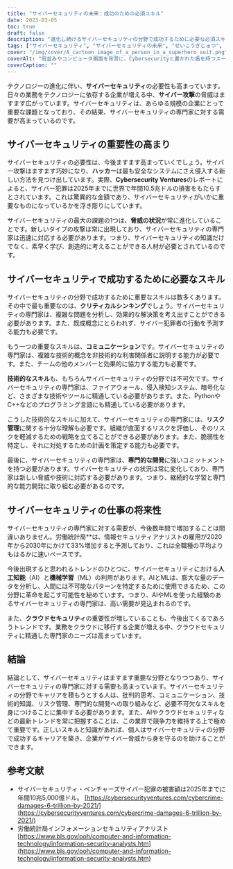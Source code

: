 ```yaml
---
title: "サイバーセキュリティの未来：成功のための必須スキル"
date: 2023-03-05
toc: true
draft: false
description: "進化し続けるサイバーセキュリティの分野で成功するために必要な必須スキルを発見し、ハイテク産業におけるサイバーセキュリティの重要性の高まりについて学ぶことができます。"
tags: ["サイバーセキュリティ", "サイバーセキュリティの未来", "せいこうぎじゅつ", "批判的思考", "コミュニケーション", "ぎのう", "リスクマネージメント", "プロフェッショナル・ディベロップメント", "サイバーセキュリティにおけるAI", "クラウドセキュリティ", "サイバー脅威", "サイバー犯罪", "情報セキュリティ", "サイバーセキュリティプロフェッショナル", "データプライバシー", "技術", "デジタルセキュリティ", "サイバーディフェンス", "サイバー攻撃", "ITセキュリティ"]
cover: "/img/cover/A_cartoon_image_of_a_person_in_a_superhero_suit.png"
coverAlt: "街並みやコンピュータ画面を背景に、Cybersecurityと書かれた盾を持つスーパーヒーローのスーツを着た人物を描いた漫画画像です。"
coverCaption: ""
---
```


テクノロジーの進化に伴い、**サイバーセキュリティ**の必要性も高まっています。日々の業務をテクノロジーに依存する企業が増える中、**サイバー攻撃**の脅威はますます広がっています。サイバーセキュリティは、あらゆる規模の企業にとって重要な課題となっており、その結果、サイバーセキュリティの専門家に対する需要が高まっているのです。

## サイバーセキュリティの重要性の高まり

サイバーセキュリティの必要性は、今後ますます高まっていくでしょう。サイバー攻撃はますます巧妙になり、**ハッカー**は最も安全なシステムにさえ侵入する新しい方法を見つけ出しています。実際、**Cybersecurity Ventures**のレポートによると、サイバー犯罪は2025年までに世界で年間10.5兆ドルの損害をもたらすとされています。これは驚異的な金額であり、サイバーセキュリティがいかに重要なものになっているかを浮き彫りにしています。

サイバーセキュリティの最大の課題の1つは、**脅威の状況**が常に進化していることです。新しいタイプの攻撃は常に出現しており、サイバーセキュリティの専門家は迅速に対応する必要があります。つまり、サイバーセキュリティの知識だけでなく、素早く学び、創造的に考えることができる人材が必要とされているのです。

## サイバーセキュリティで成功するために必要なスキル

サイバーセキュリティの分野で成功するために重要なスキルは数多くあります。その中で最も重要なのは、**クリティカルシンキング**でしょう。サイバーセキュリティの専門家は、複雑な問題を分析し、効果的な解決策を考え出すことができる必要があります。また、既成概念にとらわれず、サイバー犯罪者の行動を予測する能力も必要です。

もう一つの重要なスキルは、**コミュニケーション**です。サイバーセキュリティの専門家は、複雑な技術的概念を非技術的な利害関係者に説明する能力が必要です。また、チームの他のメンバーと効果的に協力する能力も必要です。

**技術的なスキル**も、もちろんサイバーセキュリティの分野では不可欠です。サイバーセキュリティの専門家は、ファイアウォール、侵入検知システム、暗号化など、さまざまな技術やツールに精通している必要があります。また、PythonやC++などのプログラミング言語にも精通している必要があります。

こうした技術的なスキルに加えて、サイバーセキュリティの専門家には、**リスク管理**に関する十分な理解も必要です。組織が直面するリスクを評価し、そのリスクを軽減するための戦略を立てることができる必要があります。また、脆弱性を特定し、それに対処するための計画を策定する能力も必要です。

最後に、サイバーセキュリティの専門家は、**専門的な開発**に強いコミットメントを持つ必要があります。サイバーセキュリティの状況は常に変化しており、専門家は新しい脅威や技術に対応する必要があります。つまり、継続的な学習と専門的な能力開発に取り組む必要があるのです。

## サイバーセキュリティの仕事の将来性

サイバーセキュリティの専門家に対する需要が、今後数年間で増加することは間違いありません。労働統計局**は、情報セキュリティアナリストの雇用が2020年から2030年にかけて33%増加すると予測しており、これは全職種の平均よりもはるかに速いペースです。

今後出現すると思われるトレンドのひとつに、サイバーセキュリティにおける**人工知能**（AI）と**機械学習**（ML）の利用があります。AIとMLは、膨大な量のデータを分析し、人間には不可能なパターンを特定するために使用できるため、この分野に革命を起こす可能性を秘めています。つまり、AIやMLを使った経験のあるサイバーセキュリティの専門家は、高い需要が見込まれるのです。

また、**クラウドセキュリティ**の重要性が増していることも、今後出てくるであろうトレンドです。業務をクラウドに移行する企業が増える中、クラウドセキュリティに精通した専門家のニーズは高まっています。

## 結論

結論として、サイバーセキュリティはますます重要な分野となりつつあり、サイバーセキュリティの専門家に対する需要も高まっています。サイバーセキュリティの分野でキャリアを積もうとする人は、批判的思考、コミュニケーション、技術的知識、リスク管理、専門的な開発への取り組みなど、必要不可欠なスキルを身につけることに集中する必要があります。また、AIやクラウドセキュリティなどの最新トレンドを常に把握することは、この業界で競争力を維持する上で極めて重要です。正しいスキルと知識があれば、個人はサイバーセキュリティの分野で成功するキャリアを築き、企業がサイバー脅威から身を守るのを助けることができます。

## 参考文献

- サイバーセキュリティ・ベンチャーズサイバー犯罪の被害額は2025年までに年間10兆5,000億ドル。 [https://cybersecurityventures.com/cybercrime-damages-6-trillion-by-2021/](https://cybersecurityventures.com/cybercrime-damages-6-trillion-by-2021/)
- 労働統計局インフォメーションセキュリティアナリスト [https://www.bls.gov/ooh/computer-and-information-technology/information-security-analysts.htm](https://www.bls.gov/ooh/computer-and-information-technology/information-security-analysts.htm)
